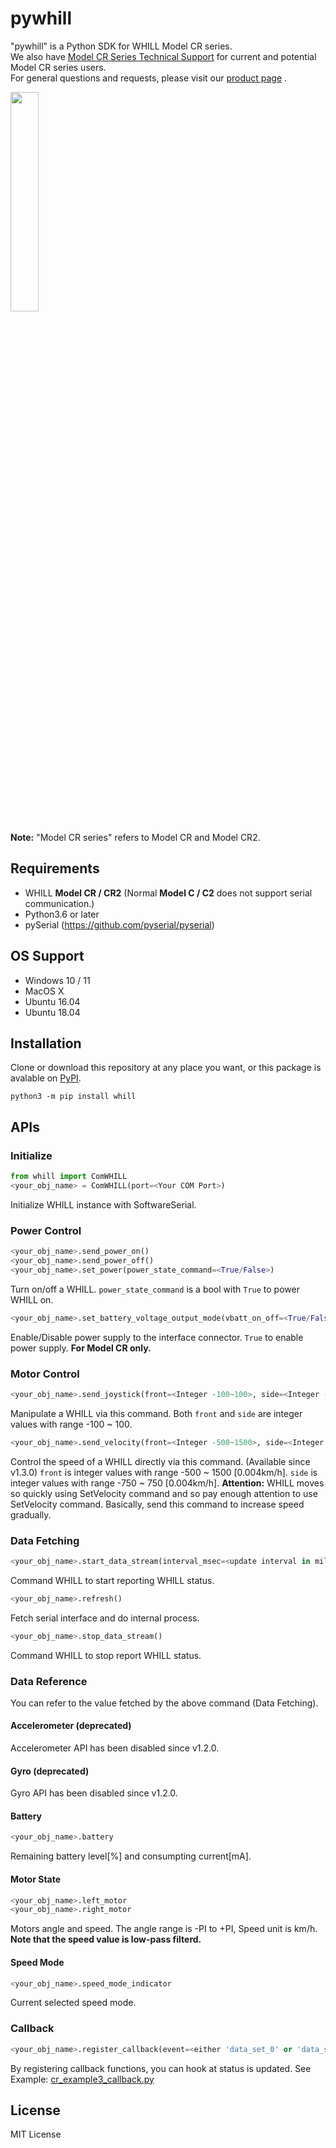 # pywhill
"pywhill" is a Python SDK for WHILL Model CR series. <br>
We also have [Model CR Series Technical Support](https://github.com/WHILL/Model_CR_Technical_Support) for current and potential Model CR series users. <br>
For general questions and requests, please visit our [product page](https://whill.inc/jp/model-cr2) .

<img src="https://user-images.githubusercontent.com/2618822/45492944-89421c00-b7a8-11e8-9c92-22aa3f28f6e4.png" width=30%>

**Note:** "Model CR series" refers to Model CR and Model CR2.

## Requirements
- WHILL **Model CR / CR2**  (Normal **Model C / C2** does not support serial communication.)
- Python3.6 or later
- pySerial (https://github.com/pyserial/pyserial)

## OS Support
- Windows 10 / 11
- MacOS X
- Ubuntu 16.04
- Ubuntu 18.04

## Installation
Clone or download this repository at any place you want, or this package is avalable on [PyPI](https://pypi.org/project/whill/).

```
python3 -m pip install whill
```

## APIs

### Initialize

```python
from whill import ComWHILL
<your_obj_name> = ComWHILL(port=<Your COM Port>)
```
Initialize WHILL instance with SoftwareSerial.


### Power Control
```python
<your_obj_name>.send_power_on()
<your_obj_name>.send_power_off()
<your_obj_name>.set_power(power_state_command=<True/False>)
```
Turn on/off a WHILL. `power_state_command` is a bool with `True` to power WHILL on.

```python
<your_obj_name>.set_battery_voltage_output_mode(vbatt_on_off=<True/False>)
```
Enable/Disable power supply to the interface connector. `True` to enable power supply. **For Model CR only.**

### Motor Control
```python
<your_obj_name>.send_joystick(front=<Integer -100~100>, side=<Integer -100~100>)
```
Manipulate a WHILL via this command.
Both `front` and `side` are integer values with range -100 ~ 100.


```python
<your_obj_name>.send_velocity(front=<Integer -500~1500>, side=<Integer -750~750>)
```
Control the speed of a WHILL directly via this command. (Available since v1.3.0)
`front` is  integer values with range -500 ~ 1500 [0.004km/h].
`side` is integer values with range -750 ~ 750 [0.004km/h].
**Attention:**
WHILL moves so quickly using SetVelocity command and so pay enough attention to use SetVelocity command. Basically, send this command to increase speed gradually.



### Data Fetching

```python
<your_obj_name>.start_data_stream(interval_msec=<update interval in millisecond>)
```
Command WHILL to start reporting WHILL status.

```python
<your_obj_name>.refresh()
```
Fetch serial interface and do internal process.


```python
<your_obj_name>.stop_data_stream()
```
Command WHILL to stop report WHILL status.


### Data Reference
You can refer to the value fetched by the above command (Data Fetching).

#### Accelerometer **(deprecated)**
Accelerometer API has been disabled since v1.2.0.

#### Gyro **(deprecated)**
Gyro API has been disabled since v1.2.0.

#### Battery
```python
<your_obj_name>.battery
```
Remaining battery level[%] and consumpting current[mA].


#### Motor State
```python
<your_obj_name>.left_motor
<your_obj_name>.right_motor
```
Motors angle and speed. The angle range is -PI to +PI, Speed unit is km/h.
**Note that the speed value is low-pass filterd.**

#### Speed Mode
```python
<your_obj_name>.speed_mode_indicator
```
Current selected speed mode.

### Callback
```python
<your_obj_name>.register_callback(event=<either 'data_set_0' or 'data_set_1', func=<your callback function>)
```
By registering callback functions, you can hook at status is updated.
See Example: [cr_example3_callback.py](https://github.com/WHILL/pywhill/blob/master/example/cr_example3_callback.py)

## License
MIT License
